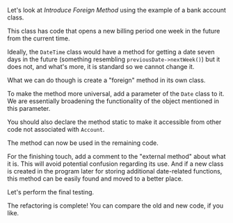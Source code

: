 Let's look at <i>Introduce Foreign Method</i> using the example of a bank account class.

This class has code that opens a new billing period one week in the future from the current time.

Ideally, the <code>DateTime</code> class would have a method for getting a date seven days in the future (something resembling <code>previousDate->nextWeek()</code>) but it does not, and what's more, it is standard so we cannot change it.

What we can do though is create a "foreign" method in its own class.

To make the method more universal, add a parameter of the <code>Date</code> class to it. We are essentially broadening the functionality of the object mentioned in this parameter.

You should also declare the method static to make it accessible from other code not associated with <code>Account</code>.

The method can now be used in the remaining code.

For the finishing touch, add a comment to the "external method" about what it is. This will avoid potential confusion regarding its use. And if a new class is created in the program later for storing additional date-related functions, this method can be easily found and moved to a better place.

Let's perform the final testing.

The refactoring is complete! You can compare the old and new code, if you like.